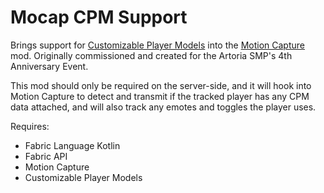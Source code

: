 # Mocap CPM Support
Brings support for [Customizable Player Models](https://modrinth.com/plugin/custom-player-models) into the [Motion Capture](https://modrinth.com/mod/motion-capture) mod.
Originally commissioned and created for the Artoria SMP's 4th Anniversary Event.

This mod should only be required on the server-side, and it will hook into Motion Capture to detect and transmit if the tracked
player has any CPM data attached, and will also track any emotes and toggles the player uses.

Requires:
- Fabric Language Kotlin
- Fabric API
- Motion Capture
- Customizable Player Models